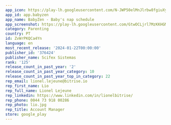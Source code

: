 ```yaml
---
app_icon: https://play-lh.googleusercontent.com/N-JWP50elMnJlrbw8fgiuXyN71oI_XTHQwwO3s7t8pkG13EV3U05iiBvxKn1egGD58g
app_id: app.babyzen
app_name: BabyZen - Baby's nap schedule
app_screenshot: https://play-lh.googleusercontent.com/GtwOCLjrl7MzKKHGMT8eyM9f3LZ-KOe1yoTWEftcDOh7MCc7IBwciRSLFHuK4k5gpH_F
category: Parenting
country: PT
id: ZvWrPKQCa4Yn
language: en
most_recent_release: '2024-01-22T00:00:00'
publisher_id: '376424'
publisher_name: Scifex Sistemas
rank: '125'
release_count_in_past_year: '2'
release_count_in_past_year_category: 10
release_count_in_past_year_top_in_category: 22
rep_email: lionel.lejeune@bitrise.io
rep_first_name: Lio
rep_full_name: Lionel Lejeune
rep_linkedin: https://www.linkedin.com/in/lionelbitrise/
rep_phone: 0044 73 918 00286
rep_photo: lio.jpg
rep_title: Account Manager
store: google_play
---
```

